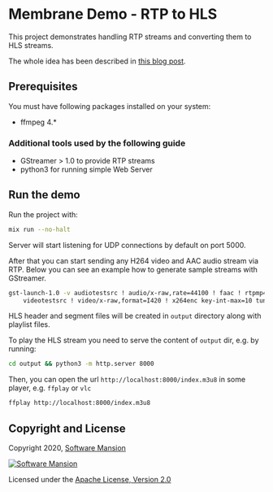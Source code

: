 # Membrane Demo - RTP to HLS

This project demonstrates handling RTP streams and converting them to HLS streams.

The whole idea has been described in [this blog post](https://blog.swmansion.com/live-video-streaming-in-elixir-made-simple-with-membrane-fc5b2083982d).

## Prerequisites

You must have following packages installed on your system:

- ffmpeg 4.\*

### Additional tools used by the following guide

- GStreamer > 1.0 to provide RTP streams
- python3 for running simple Web Server

## Run the demo

Run the project with:

```bash
mix run --no-halt
```

Server will start listening for UDP connections by default on port 5000.

After that you can start sending any H264 video and AAC audio stream
via RTP. Below you can see an example how to generate sample streams
with GStreamer.

```bash
gst-launch-1.0 -v audiotestsrc ! audio/x-raw,rate=44100 ! faac ! rtpmp4gpay  pt=127 ! udpsink host=127.0.0.1 port=5002 \
    videotestsrc ! video/x-raw,format=I420 ! x264enc key-int-max=10 tune=zerolatency ! rtph264pay pt=96 ! udpsink host=127.0.0.1 port=5000
```

HLS header and segment files will be created in `output` directory along with playlist files.

To play the HLS stream you need to serve the content of `output` dir, e.g. by running:

```bash
cd output && python3 -m http.server 8000
```

Then, you can open the url `http://localhost:8000/index.m3u8` in some player, e.g. `ffplay` or `vlc`

```bash
ffplay http://localhost:8000/index.m3u8
```

## Copyright and License

Copyright 2020, [Software Mansion](https://swmansion.com/?utm_source=git&utm_medium=readme&utm_campaign=membrane)

[![Software Mansion](https://membraneframework.github.io/static/logo/swm_logo_readme.png)](https://swmansion.com/?utm_source=git&utm_medium=readme&utm_campaign=membrane)

Licensed under the [Apache License, Version 2.0](LICENSE)
